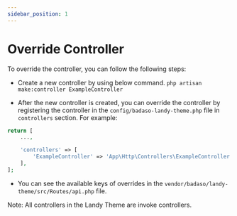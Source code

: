 ```yaml
---
sidebar_position: 1
---
```


# Override Controller

To override the controller, you can follow the following steps:

- Create a new controller by using below command.
  `php artisan make:controller ExampleController`

- After the new controller is created, you can override the controller by registering the controller in the `config/badaso-landy-theme.php` file in `controllers` section. For example:

```php
return [
    ...,

    'controllers' => [
        'ExampleController' => 'App\Http\Controllers\ExampleController',
    ],
];
```

- You can see the available keys of overrides in the `vendor/badaso/landy-theme/src/Routes/api.php` file.

Note: All controllers in the Landy Theme are invoke controllers.
